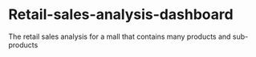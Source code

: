 # Retail-sales-analysis-dashboard
The retail sales analysis for a mall that contains many products and sub-products
